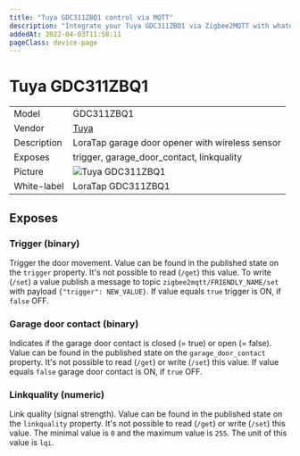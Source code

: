 ```yaml
---
title: "Tuya GDC311ZBQ1 control via MQTT"
description: "Integrate your Tuya GDC311ZBQ1 via Zigbee2MQTT with whatever smart home infrastructure you are using without the vendor's bridge or gateway."
addedAt: 2022-04-03T11:58:11
pageClass: device-page
---
```


<!-- !!!! -->
<!-- ATTENTION: This file is auto-generated through docgen! -->
<!-- You can only edit the "Notes"-Section between the two comment lines "Notes BEGIN" and "Notes END". -->
<!-- Do not use h1 or h2 heading within "## Notes"-Section. -->
<!-- !!!! -->

# Tuya GDC311ZBQ1

|     |     |
|-----|-----|
| Model | GDC311ZBQ1  |
| Vendor  | [Tuya](/supported-devices/#v=Tuya)  |
| Description | LoraTap garage door opener with wireless sensor |
| Exposes | trigger, garage_door_contact, linkquality |
| Picture | ![Tuya GDC311ZBQ1](https://www.zigbee2mqtt.io/images/devices/GDC311ZBQ1.png) |
| White-label | LoraTap GDC311ZBQ1 |


<!-- Notes BEGIN: You can edit here. Add "## Notes" headline if not already present. -->


<!-- Notes END: Do not edit below this line -->




## Exposes

### Trigger (binary)
Trigger the door movement.
Value can be found in the published state on the `trigger` property.
It's not possible to read (`/get`) this value.
To write (`/set`) a value publish a message to topic `zigbee2mqtt/FRIENDLY_NAME/set` with payload `{"trigger": NEW_VALUE}`.
If value equals `true` trigger is ON, if `false` OFF.

### Garage door contact (binary)
Indicates if the garage door contact is closed (= true) or open (= false).
Value can be found in the published state on the `garage_door_contact` property.
It's not possible to read (`/get`) or write (`/set`) this value.
If value equals `false` garage door contact is ON, if `true` OFF.

### Linkquality (numeric)
Link quality (signal strength).
Value can be found in the published state on the `linkquality` property.
It's not possible to read (`/get`) or write (`/set`) this value.
The minimal value is `0` and the maximum value is `255`.
The unit of this value is `lqi`.

